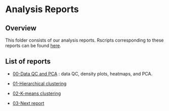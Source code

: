 # Analysis Reports

Overview
-------------------
This folder consists of our analysis reports. Rscripts corresponding to these reports can be found [here](https://github.com/STAT540-UBC/yy_team01_colorectal-cancer_STAT540_2015/tree/master/rscripts). 

List of reports
-------------------
- [00-Data QC and PCA](https://github.com/STAT540-UBC/yy_team01_colorectal-cancer_STAT540_2015/blob/master/analysis_reports/00normalization/DataQC_PCA.md) : data QC, density plots, heatmaps, and PCA.

- [01-Hierarchical clustering](https://github.com/STAT540-UBC/yy_team01_colorectal-cancer_STAT540_2015/blob/master/analysis_reports/01hclustering/hierarchicalClustering.md)

- [02-K-means clustering](https://github.com/STAT540-UBC/yy_team01_colorectal-cancer_STAT540_2015/blob/master/analysis_reports/02kmeans/kmeans.md)

- [03-Next report](https://github.com/STAT540-UBC/yy_team01_colorectal-cancer_STAT540_2015/blob/master/analysis_reports/xx)

